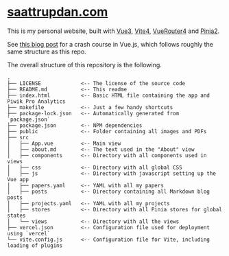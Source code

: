 # [saattrupdan.com](https://www.saattrupdan.com)

This is my personal website, built with [Vue3](https://vuejs.org/),
[Vite4](https://vitejs.dev/), [VueRouter4](https://router.vuejs.org/) and
[Pinia2](https://pinia.vuejs.org/).

See [this blog post](https://www.saattrupdan.com/posts/2023-04-03-crash-course-in-vue)
for a crash course in Vue.js, which follows roughly the same structure as this repo.

The overall structure of this repository is the following.

```
.
├── LICENSE             <-- The license of the source code
├── README.md           <-- This readme
├── index.html          <-- Basic HTML file containing the app and Piwik Pro Analytics
├── makefile            <-- Just a few handy shortcuts
├── package-lock.json   <-- Automatically generated from `package.json`
├── package.json        <-- NPM dependencies
├── public              <-- Folder containing all images and PDFs
├── src
│   ├── App.vue         <-- Main view
│   ├── about.md        <-- The text used in the "About" view
│   ├── components      <-- Directory with all components used in views
│   ├── css             <-- Directory with all global CSS
│   ├── js              <-- Directory with javascript setting up the Vue app
│   ├── papers.yaml     <-- YAML with all my papers
│   ├── posts           <-- Directory containing all Markdown blog posts
│   ├── projects.yaml   <-- YAML with all my projects
│   ├── stores          <-- Directory with all Pinia stores for global states
│   └── views           <-- Directory with all the views
├── vercel.json         <-- Configuration file used for deployment using `vercel`
└── vite.config.js      <-- Configuration file for Vite, including loading of plugins
